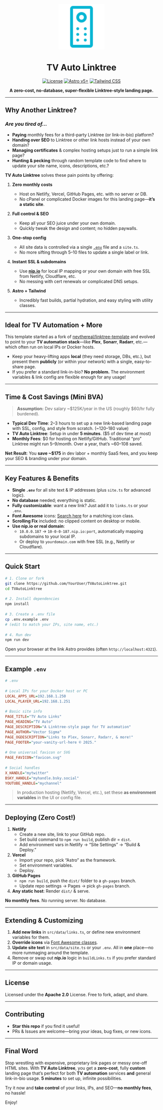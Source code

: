 <div align="center">
  <!-- Example: If you placed your SVG in `public/cyantvremote.svg`, you can embed it like this: -->
  <img src="./public/cyantvremote.svg" alt=" TV Auto Remote" width="150" />

# TV Auto Linktree

[![License](https://img.shields.io/badge/license-Apache%202.0-blue.svg)](#license)
[![Astro v5+](https://img.shields.io/badge/astro-v5%2B-orange.svg)](https://astro.build)
[![Tailwind CSS](https://img.shields.io/badge/tailwindcss-3.x-06B6D4.svg)](https://tailwindcss.com)

**A zero-cost, no-database, super-flexible Linktree-style landing page.**

</div>

---

## Why Another Linktree?

### _Are you tired of…_

- **Paying** monthly fees for a third-party Linktree (or link-in-bio) platform?
- **Handing over SEO** to Linktree or other link hosts instead of your own domain?
- **Managing certificates** & complex hosting setups just to run a simple link page?
- **Hunting & pecking** through random template code to find where to update your site name, icons, descriptions, etc.?

**TV Auto Linktree** solves these pain points by offering:

1. **Zero monthly costs**

   - Host on Netlify, Vercel, GitHub Pages, etc. with no server or DB.
   - No cPanel or complicated Docker images for this landing page—**it’s a static site**.

2. **Full control & SEO**

   - Keep all your SEO juice under your own domain.
   - Quickly tweak the design and content; no hidden paywalls.

3. **One-stop config**

   - All site data is controlled via a single [`.env`](#example-env) file and a `site.ts`.
   - No more sifting through 5–10 files to update a single label or link.

4. **Instant SSL & subdomains**

   - Use [**nip.io**](https://nip.io/) for local IP mapping or your own domain with free SSL from Netlify, Cloudflare, etc.
   - No messing with cert renewals or complicated DNS setups.

5. **Astro + Tailwind**
   - Incredibly fast builds, partial hydration, and easy styling with utility classes.

---

## Ideal for TV Automation + More

This template started as a fork of [nevthereal/linktree-template](https://github.com/nevthereal/linktree-template) and evolved to point to your **TV automation stack**—like **Plex**, **Sonarr**, **Radarr**, etc.—which often run on local IPs or Docker hosts.

- Keep your heavy-lifting apps **local** (they need storage, DBs, etc.), but present them **publicly** (or within your network) with a single, easy-to-share page.
- If you prefer a standard link-in-bio? **No problem.** The environment variables & link config are flexible enough for any usage!

---

## Time & Cost Savings (Mini BVA)

> **Assumption:** Dev salary ~$125K/year in the US (roughly $60/hr fully burdened).

- **Typical Dev Time**: 2–3 hours to set up a new link-based landing page with SSL, config, and style from scratch. (~$120–$180 value)
- **TV Auto Linktree**: Setup in under **5 minutes**. ($5 of dev time at most)
- **Monthly Fees**: $0 for hosting on Netlify/GitHub. Traditional “pro” Linktree might run $5–$9/month. Over a year, that’s ~$60–$108 saved.

**Net Result**: You **save ~$175** in dev labor + monthly SaaS fees, and you keep your SEO & branding under your domain.

---

## Key Features & Benefits

- **Single `.env`** for all site text & IP addresses (plus `site.ts` for advanced logic).
- **No database** needed; everything is static.
- **Fully customizable**: want a new link? Just add it to `links.ts` or your `.env`.
- **Font Awesome** icons: [Search here](https://fontawesome.com/search?o=r&m=free) for a matching icon class.
- **Scrolling Fix** included: no clipped content on desktop or mobile.
- **Use nip.io or real domain**:
  - `10.0.0.187` -> `10-0-0-187.nip.io:port`, automatically mapping subdomains to your local IP.
  - Or deploy to `yourdomain.com` with free SSL (e.g., Netlify or Cloudflare).

---

## Quick Start

```bash
# 1. Clone or fork
git clone https://github.com/YourUser/TVAutoLinktree.git
cd TVAutoLinktree

# 2. Install dependencies
npm install

# 3. Create a .env file
cp .env.example .env
# (edit to match your IPs, site name, etc.)

# 4. Run dev
npm run dev
```

Open your browser at the link Astro provides (often `http://localhost:4321`).

---

## Example `.env`

```ini
# .env

# Local IPs for your Docker host or PC
LOCAL_APPS_URL=192.168.1.250
LOCAL_PLAYER_URL=192.168.1.251

# Basic site info
PAGE_TITLE="TV Auto Links"
PAGE_HEADING="TV Auto"
PAGE_DESCRIPTION="A Linktree-style page for TV automation"
PAGE_AUTHOR="Vector Sigma"
PAGE_OGDESCRIPTION="Links to Plex, Sonarr, Radarr, & more!"
PAGE_FOOTER="your-vanity-url-here © 2025."

# One universal favicon or SVG
PAGE_FAVICON="favicon.svg"

# Social handles
X_HANDLE="mytwitter"
BSKY_HANDLE="myhandle.bsky.social"
YOUTUBE_HANDLE="mychannel"
```

> In production hosting (Netlify, Vercel, etc.), set these **as environment variables** in the UI or config file.

---

## Deploying (Zero Cost!)

1. **Netlify**
   - Create a new site, link to your GitHub repo.
   - Set build command to `npm run build`, publish dir = `dist`.
   - Add environment vars in Netlify → “Site Settings” → “Build & Deploy.”
2. **Vercel**
   - Import your repo, pick “Astro” as the framework.
   - Set environment variables.
   - Deploy.
3. **GitHub Pages**
   - `npm run build`, push the `dist/` folder to a `gh-pages` branch.
   - Update repo settings → Pages → pick `gh-pages` branch.
4. **Any static host**: Render `dist/` & serve.

**No monthly fees**. No running server. No database.

---

## Extending & Customizing

1. **Add new links** in `src/data/links.ts`, or define new environment variables for them.
2. **Override icons** via [Font Awesome classes](https://fontawesome.com/search?o=r&m=free).
3. **Update site text** in `src/data/site.ts` or your `.env`. All in **one** place—no more rummaging around the template.
4. Remove or swap out **nip.io** logic in `buildLinks.ts` if you prefer standard IP or domain usage.

---

## License

Licensed under the **Apache 2.0** License. Free to fork, adapt, and share.

---

## Contributing

- **Star this repo** if you find it useful!
- PRs & Issues are welcome—bring your ideas, bug fixes, or new icons.

---

## Final Word

Stop wrestling with expensive, proprietary link pages or messy one-off HTML sites. With **TV Auto Linktree**, you get a **zero-cost**, fully **custom** landing page that’s perfect for both **TV automation** services **and** general link-in-bio usage. **5 minutes** to set up, infinite possibilities.

Try it now and **take control** of your links, IPs, and SEO—**no monthly fees**, no hassle!

Enjoy!
